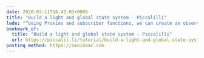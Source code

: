 ```yaml
---
date: 2020-03-11T16:42:03+0000
title: "Build a light and global state system - Piccalilli"
lede: "“Using Proxies and subscriber functions, we can create an observable, reactive state system with a tiny footprint.”"
bookmark_of:
  title: "Build a light and global state system - Piccalilli"
  url: https://piccalil.li/tutorial/build-a-light-and-global-state-system/
posting_method: https://omnibear.com
---
```

